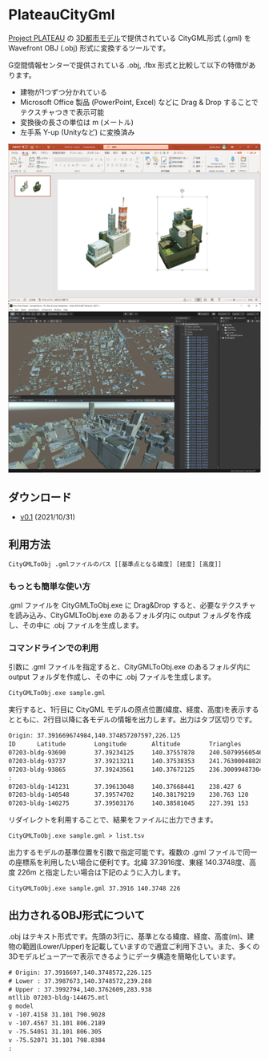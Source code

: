 # PlateauCityGml

[Project PLATEAU](https://www.mlit.go.jp/plateau/) の [3D都市モデル](https://www.geospatial.jp/ckan/dataset/plateau)で提供されている CityGML形式 (.gml) を Wavefront OBJ (.obj) 形式に変換するツールです。

G空間情報センターで提供されている .obj, .fbx 形式と比較して以下の特徴があります。

- 建物が1つずつ分かれている
- Microsoft Office 製品 (PowerPoint, Excel) などに Drag & Drop することでテクスチャつきで表示可能
- 変換後の長さの単位は m (メートル)
- 左手系 Y-up (Unityなど) に変換済み

![PowerPointへの貼り付け例](images/2021-10-31-22-54-24.png)
![Unityへのインポート例](images/2021-10-31-22-56-11.png)

## ダウンロード

- [v0.1](https://github.com/ksasao/PlateauCityGmlSharp/releases/download/v0.1/CityGMLToObj_v0.1.zip) (2021/10/31)

## 利用方法

```txt
CityGMLToObj .gmlファイルのパス [[基準点となる緯度] [経度] [高度]]
```

### もっとも簡単な使い方

.gml ファイルを CityGMLToObj.exe に Drag&Drop すると、必要なテクスチャを読み込み、CityGMLToObj.exe のあるフォルダ内に output フォルダを作成し、その中に .obj ファイルを生成します。

### コマンドラインでの利用

引数に .gml ファイルを指定すると、CityGMLToObj.exe のあるフォルダ内に output フォルダを作成し、その中に .obj ファイルを生成します。

```txt
CityGMLToObj.exe sample.gml
```

実行すると、1行目に CityGML モデルの原点位置(緯度、経度、高度)を表示するとともに、2行目以降に各モデルの情報を出力します。出力はタブ区切りです。

```txt
Origin: 37.391669674984,140.374857207597,226.125
ID      Latitude        Longitude       Altitude        Triangles       Name
07203-bldg-93690        37.39234125     140.37557878    240.507995605469        6
07203-bldg-93737        37.39213211     140.37538353    241.763000488281        10
07203-bldg-93865        37.39243561     140.37672125    236.300994873047        6
:
07203-bldg-141231       37.39613048     140.37668441    238.427 6
07203-bldg-140548       37.39574702     140.38179219    230.763 120     郡山地方広域消防組合消防本部
07203-bldg-140275       37.39503176     140.38581045    227.391 153
```

リダイレクトを利用することで、結果をファイルに出力できます。

```txt
CityGMLToObj.exe sample.gml > list.tsv
```

出力するモデルの基準位置を引数で指定可能です。複数の .gml ファイルで同一の座標系を利用したい場合に便利です。北緯 37.3916度、東経 140.3748度、高度 226m と指定したい場合は下記のように入力します。

```txt
CityGMLToObj.exe sample.gml 37.3916 140.3748 226
```

## 出力されるOBJ形式について

.obj はテキスト形式です。先頭の3行に、基準となる緯度、経度、高度(m)、建物の範囲(Lower/Upper)を記載していますので適宜ご利用下さい。また、多くの3Dモデルビューアーで表示できるようにデータ構造を簡略化しています。

```txt
# Origin: 37.3916697,140.3748572,226.125
# Lower : 37.3987673,140.3748572,239.288
# Upper : 37.3992794,140.3762609,283.938
mtllib 07203-bldg-144675.mtl
g model
v -107.4158 31.101 790.9028
v -107.4567 31.101 806.2189
v -75.54051 31.101 806.305
v -75.52071 31.101 798.8384
:
```
